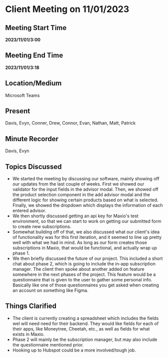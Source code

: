 # Client Meeting on 11/01/2023

## Meeting Start Time

**2023/11/01/3:00**

## Meeting End Time

**2023/11/01/3:18**

## Location/Medium

Microsoft Teams

## Present

Davis, Evyn, Conner, Drew, Connor, Evan, Nathan, Matt, Patrick

## Minute Recorder

Davis, Evyn

## Topics Discussed

- We started the meeting by discussing our software, mainly showing off our updates from the last couple of weeks. First we showed our validator for the input fields in the advisor modal. Then, we showed off the product selection component in the add advisor modal and the different logic for showing certain products based on what is selected. Finally, we showed the dropdown which displays the information of each entered advisor.
- We then shortly discussed getting an api key for Maxio's test environment, so that we can start to work on getting our submitted form to create new subscriptions.
- Somewhat building off of that, we also discussed what our client's idea of functionality was for this first iteration, and it seemed to line up pretty well with what we had in mind. As long as our form creates those subscriptions in Maxio, that would be functional, and actually wrap up phase 1.
- We then briefly discussed the future of our project. This included a short chat about phase 2, which is going to include the in-app subscription manager. The client then spoke about another added on feature somewhere in the next phases of the project. This feature would be a questionnaire that is given to the user to gather some personal info. Basically like one of those questionnaires you get asked when creating an account on something like Figma.

## Things Clarified

- The client is currently creating a spreadsheet which includes the fields wel will need need for their backend. They would like fields for each of their apps, like Moneytree, Cheetah, etc., as well as fields for what exists in Maxio.
- Phase 2 will mainly be the subscription manager, but may also include the questionnaire mentioned prior.
- Hooking up to Hubspot could be a more involved/tough job.
